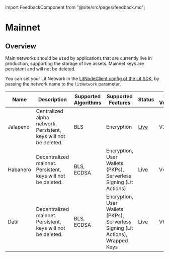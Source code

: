 import FeedbackComponent from "@site/src/pages/feedback.md";

# Mainnet

## Overview

Main networks should be used by applications that are currently live in production, supporting the storage of live assets. Mainnet keys are persistent and will not be deleted. 

You can set your Lit Network in the [LitNodeClient config of the Lit SDK](../../sdk/installation.md), by passing the network name to the `litNetwork` parameter.

<div class="mainnet-networks-table">

| Name | Description | Supported Algorithms | Supported Features | Status | SDK Version | Development status | Contracts |
| ---- | ----------- | -------------------- | ------------------ | ------ | ----------- | -------------------- | --------------- |
| Jalapeno | Centralized alpha network. Persistent, keys will not be deleted. | BLS | Encryption | [Live](https://jalapeno-status.litprotocol.com/) | V1, V2 | Deprecated.  Do not build new apps that use this network. | n/a |
| Habanero | Decentralized mainnet. Persistent, keys will not be deleted. | BLS, ECDSA | Encryption, User Wallets (PKPs), Serverless Signing (Lit Actions) | Live | V4+ | Deprecated.  Do not build new apps that use this network. | [habanero](https://github.com/LIT-Protocol/networks/tree/main/habanero) | 
Datil | Decentralized mainnet. Persistent, keys will not be deleted. | BLS, ECDSA | Encryption, User Wallets (PKPs), Serverless Signing (Lit Actions), Wrapped Keys | Live | V6+ | Good to use | [datil](https://github.com/LIT-Protocol/networks/tree/main/datil) |

</div>


<FeedbackComponent/>
